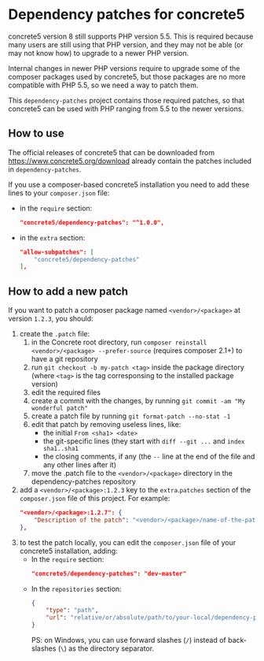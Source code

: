 # Dependency patches for concrete5

concrete5 version 8 still supports PHP version 5.5.
This is required because many users are still using that PHP version, and they may not be able (or may not know how) to upgrade to a newer PHP version.

Internal changes in newer PHP versions require to upgrade some of the composer packages used by concrete5, but those packages are no more compatible with PHP 5.5, so we need a way to patch them.

This `dependency-patches` project contains those required patches, so that concrete5 can be used with PHP ranging from 5.5 to the newer versions.


## How to use

The official releases of concrete5 that can be downloaded from https://www.concrete5.org/download already contain the patches included in `dependency-patches`.

If you use a composer-based concrete5 installation you need to add these lines to your `composer.json` file:

- in the `require` section:
  ```json
  "concrete5/dependency-patches": "^1.0.0",
  ```
- in the `extra` section:
  ```json
  "allow-subpatches": [
      "concrete5/dependency-patches"
  ],
  ```


## How to add a new patch

If you want to patch a composer package named `<vendor>/<package>` at version `1.2.3`, you should:

1. create the `.patch` file:
    1. in the Concrete root directory, run `composer reinstall <vendor>/<package> --prefer-source` (requires composer 2.1+) to have a git repository
    2. run `git checkout -b my-patch <tag>` inside the package directory (where `<tag>` is the tag corresponsing to the installed package version)
    3. edit the required files
    4. create a commit with the changes, by running `git commit -am "My wonderful patch"`
    5. create a patch file by running `git format-patch --no-stat -1`
    6. edit that patch by removing useless lines, like:
        - the initial `From <sha1> <date>`
        - the git-specific lines (they start with `diff --git ...` and `index sha1..sha1`
        - the closing comments, if any (the `--` line at the end of the file and any other lines after it)
    7. move the .patch file to the `<vendor>/<package>` directory in the dependency-patches repository
2. add a `<vendor>/<package>:1.2.3` key to the `extra`.`patches` section of the `composer.json` file of this project.
   For example:
   ```json
   "<vendor>/<package>:1.2.7": {
       "Description of the patch": "<vendor>/<package>/name-of-the-patch-file.patch"
   },
   ```
3. to test the patch locally, you can edit the `composer.json` file of your concrete5 installation, adding:
   - In the `require` section:
     ```json
     "concrete5/dependency-patches": "dev-master"
     ```
   - In the `repositories` section:
     ```json
     {
         "type": "path",
         "url": "relative/or/absolute/path/to/your-local/dependency-patches"
     }
     ```
     PS: on Windows, you can use forward slashes (`/`) instead of back-slashes (`\`) as the directory separator.
